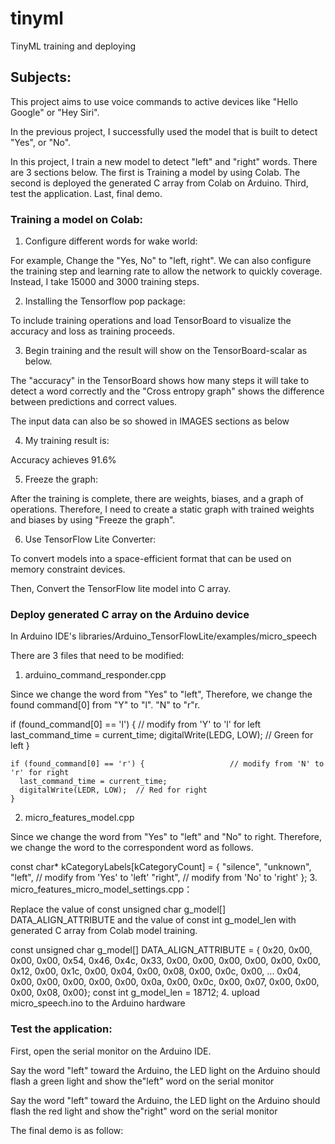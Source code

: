 # tinyml
TinyML training and deploying

## Subjects:
This project aims to use voice commands to active devices like "Hello Google" or "Hey Siri".

In the previous project, I successfully used the model that is built to detect "Yes", or "No".

In this project, I train a new model to detect "left" and "right" words. There are 3 sections below. The first is Training a model by using Colab. The second is deployed the generated C array from Colab on Arduino. Third, test the application. Last, final demo.

### Training a model on Colab:
1. Configure different words for wake world:

For example, Change the "Yes, No" to "left, right". We can also configure the training step and learning rate to allow the network to quickly coverage. Instead, I take 15000 and 3000 training steps.

2. Installing the Tensorflow pop package:

To include training operations and load TensorBoard to visualize the accuracy and loss as training proceeds.

3. Begin training and the result will show on the TensorBoard-scalar as below.

The "accuracy" in the TensorBoard shows how many steps it will take to detect a word correctly and the "Cross entropy graph" shows the difference between predictions and correct values.

The input data can also be so showed in IMAGES sections as below

4. My training result is:

Accuracy achieves 91.6%

5. Freeze the graph:

After the training is complete, there are weights, biases, and a graph of operations. Therefore, I need to create a static graph with trained weights and biases by using "Freeze the graph".

6. Use TensorFlow Lite Converter:

To convert models into a space-efficient format that can be used on memory constraint devices.

Then, Convert the TensorFlow lite model into C array.

### Deploy generated C array on the Arduino device
In Arduino IDE's libraries/Arduino_TensorFlowLite/examples/micro_speech

There are 3 files that need to be modified:

1. arduino_command_responder.cpp

Since we change the word from "Yes" to "left", Therefore, we change the found command[0] from "Y" to "l". "N" to "r"r.

if (found_command[0] == 'l') {                       // modify from 'Y' to 'l' for left 
      last_command_time = current_time;
      digitalWrite(LEDG, LOW);                       // Green for left
    }

    if (found_command[0] == 'r') {                   // modify from 'N' to 'r' for right 
      last_command_time = current_time;
      digitalWrite(LEDR, LOW);  // Red for right
    }
2. micro_features_model.cpp

Since we change the word from "Yes" to "left" and "No" to right. Therefore, we change the word to the correspondent word as follows.

const char* kCategoryLabels[kCategoryCount] = {
    "silence",
    "unknown",
    "left",                        // modify from 'Yes' to 'left'
    "right",                       // modify from 'No' to 'right'
};
3. micro_features_micro_model_settings.cpp：

Replace the value of const unsigned char g_model[] DATA_ALIGN_ATTRIBUTE and the value of const int g_model_len with generated C array from Colab model training.

const unsigned char g_model[] DATA_ALIGN_ATTRIBUTE = { 
0x20, 0x00, 0x00, 0x00, 0x54, 0x46, 0x4c, 0x33, 0x00, 0x00, 0x00, 0x00,   0x00, 0x00, 0x12, 0x00, 0x1c, 0x00, 0x04, 0x00, 0x08, 0x00, 0x0c, 0x00,
...
0x04, 0x00, 0x00, 0x00, 0x00, 0x00, 0x0a, 0x00, 0x0c, 0x00, 0x07, 0x00,
0x00, 0x00, 0x08, 0x00};
const int g_model_len = 18712;
4. upload micro_speech.ino to the Arduino hardware

### Test the application:
First, open the serial monitor on the Arduino IDE.

Say the word "left" toward the Arduino, the LED light on the Arduino should flash a green light and show the"left" word on the serial monitor

Say the word "left" toward the Arduino, the LED light on the Arduino should flash the red light and show the"right" word on the serial monitor



The final demo is as follow:

